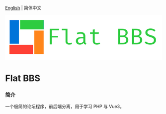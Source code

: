 [English](README.md) | 简体中文

![Logo](flatbbs_pro.png)

# Flat BBS

### 简介

一个极简的论坛程序，前后端分离，用于学习 PHP 与 Vue3。
